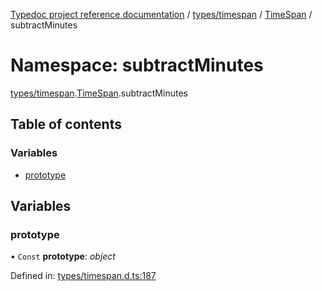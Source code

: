 [Typedoc project reference documentation](../README.md) / [types/timespan](types_timespan.md) / [TimeSpan](types_timespan.timespan.md) / subtractMinutes

# Namespace: subtractMinutes

[types/timespan](types_timespan.md).[TimeSpan](types_timespan.timespan.md).subtractMinutes

## Table of contents

### Variables

- [prototype](types_timespan.timespan.subtractminutes.md#prototype)

## Variables

### prototype

• `Const` **prototype**: *object*

Defined in: [types/timespan.d.ts:187](https://github.com/DocuWare/REST-Sample-TS/blob/6f07cff/src/types/timespan.d.ts#L187)
